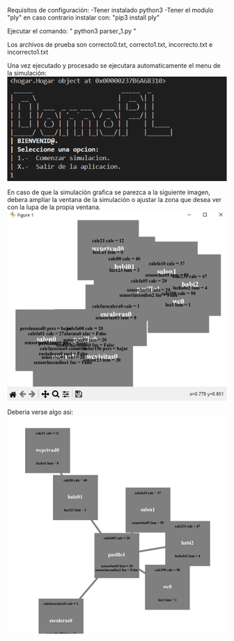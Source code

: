 Requisitos de configuración:
-Tener instalado python3 
-Tener el modulo "ply" en caso contrario instalar con:
  "pip3 install ply"
  
Ejecutar el comando: " python3 parser_1.py <archivo que vas a probar>"

Los archivos de prueba son correcto0.txt, correcto1.txt, incorrecto.txt e incorrecto1.txt

Una vez ejecutado y procesado se ejecutara automaticamente el menu de la simulación:
![Menu](https://github.com/PedroRoViUni/Procesador-de-Lenguaje/blob/main/menu%20simulaci%C3%B3n.png)

En caso de que la simulación grafica se parezca a la siguiente imagen, debera ampliar la ventana de la simulación o ajustar la zona que desea ver con la lupa de la propia ventana.
![figura1](https://github.com/PedroRoViUni/Procesador-de-Lenguaje/blob/main/figure1.png)

Deberia verse algo asi:
![figura2](https://github.com/PedroRoViUni/Procesador-de-Lenguaje/blob/main/figure2.png)
